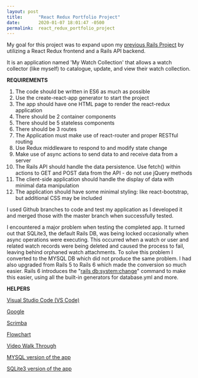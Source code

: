 ```yaml
---
layout: post
title:      "React Redux Portfolio Project"
date:       2020-01-07 18:01:47 -0500
permalink:  react_redux_portfolio_project
---
```



My goal for this project was to expand upon my [previous Rails Project](https://github.com/terryblue99/my-watch-collection-v-001) by utilizing a React Redux frontend and a Rails API backend. 

It is an application named 'My Watch Collection' that allows a watch collector (like myself) to catalogue, update, and view their watch collection.

**REQUIREMENTS**
 
1.  The code should be written in ES6 as much as possible
2.  Use the create-react-app generator to start the project
3.  The app should have one HTML page to render the react-redux application
4.  There should be 2 container components
5.  There should be 5 stateless components
6.  There should be 3 routes
7.  The Application must make use of react-router and proper RESTful routing
8.  Use Redux middleware to respond to and modify state change
9.  Make use of async actions to send data to and receive data from a server
10.  The Rails API should handle the data persistence. Use fetch() within actions to GET and POST data from the API - do not use jQuery methods
11.  The client-side application should handle the display of data with minimal data manipulation
12.  The application should have some minimal styling: like react-bootstrap, but additional CSS may be included
      
I used Github branches to code and test my application as I developed it and merged those with the master branch when successfully tested.

I encountered a major problem when testing the completed app.  It turned out that SQLite3, the default Rails DB, was being locked occasionally when async operations were executing.  This occurred when a watch or user and related watch records were being deleted and caused the process to fail, leaving behind orphaned watch attachments.  To solve this problem I converted to the MYSQL DB which did not produce the same problem. I had also upgraded from Rails 5 to Rails 6 which made the conversion so much easier. Rails 6 introduces the "[rails db:system:change](https://youtu.be/FlY82Eiyx3o)" command to make this easier, using all the built-in generators for database.yml and more.

**HELPERS**

[Visual Studio Code (VS Code)](https://code.visualstudio.com/docs/introvideos/basics)

[Google](https://www.google.com/)

[Scrimba](https://scrimba.com/)

[Flowchart](https://imgur.com/eCEjcaZ)

[Video Walk Through](https://youtu.be/_GNLVTxxW-Y)

[MYSQL version of the app](https://github.com/terryblue99/my-watch-collection-v-003)

[SQLite3 version of the app](https://github.com/terryblue99/my-watch-collection-v-002)











